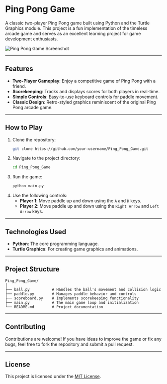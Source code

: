 # Ping Pong Game

A classic two-player Ping Pong game built using Python and the Turtle Graphics module. This project is a fun implementation of the timeless arcade game and serves as an excellent learning project for game development enthusiasts.

![Ping Pong Game Screenshot](./path-to-screenshot.png)

---

## Features

- **Two-Player Gameplay**: Enjoy a competitive game of Ping Pong with a friend.
- **Scorekeeping**: Tracks and displays scores for both players in real-time.
- **Simple Controls**: Easy-to-use keyboard controls for paddle movement.
- **Classic Design**: Retro-styled graphics reminiscent of the original Ping Pong arcade game.

---

## How to Play

1. Clone the repository:
   ```bash
   git clone https://github.com/your-username/Ping_Pong_Game.git
   ```
2. Navigate to the project directory:
   ```bash
   cd Ping_Pong_Game
   ```
3. Run the game:
   ```bash
   python main.py
   ```
4. Use the following controls:
   - **Player 1**: Move paddle up and down using the `A` and `D` keys.
   - **Player 2**: Move paddle up and down using the `Right Arrow` and `Left Arrow` keys.

---

## Technologies Used

- **Python**: The core programming language.
- **Turtle Graphics**: For creating game graphics and animations.

---

## Project Structure

```
Ping_Pong_Game/
│
├── ball.py          # Handles the ball's movement and collision logic
├── paddle.py        # Manages paddle behavior and controls
├── scoreboard.py    # Implements scorekeeping functionality
├── main.py          # The main game loop and initialization
└── README.md        # Project documentation
```

---

## Contributing

Contributions are welcome! If you have ideas to improve the game or fix any bugs, feel free to fork the repository and submit a pull request.

---

## License

This project is licensed under the [MIT License](./LICENSE).

